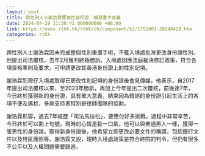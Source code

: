 ```yaml
---
layout: post
title: 跨性別人士謝浩霖獲男性身份證　稱具重大意義
date: 2024-04-29 11:30:42.000000000 +08:00
link: https://news.rthk.hk/rthk/ch/component/k2/1751001-20240429.htm
categories: rthk
---
```


跨性別人士謝浩霖因未完成整個性別重置手術，不獲入境處批准更改身份證性別。他提出司法覆核，去年2月獲判終極勝訴。入境處因應法庭裁決修訂政策，符合各項資格準則及要求，可申請更改其香港身份證上的性別記項。

謝浩霖到灣仔入境處取得已更改性別記項的身份證後會見傳媒，他表示，自2017年提出司法覆核以來，至2023年勝訴，再加上今年提出二次覆核，前後達7年，今日終於獲得新的身份證，具有重大意義，結束因為錯誤的身份證引起生活上的各項不便及尷尬，多謝支持者特別是律師團隊的協助。

謝浩霖形容，過去7年經歷「司法馬拉松」，要應付好多挑戰，過程中非常辛苦，今日終於可以劃上句號，現時的心情是鬆一口氣，他可以與普通男人一樣，獲得一張男性的身份證。取得新身份證後，他希望立即更改必要文件的稱謂，包括銀行文件以及特區護照等。謝浩霖又說，現時入境處政策是符合終院的判令，但仍有很多不公平以及人權問題需要跟進。
